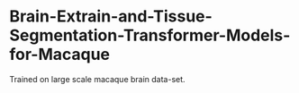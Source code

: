 # Brain-Extrain-and-Tissue-Segmentation-Transformer-Models-for-Macaque
Trained on large scale macaque brain data-set.
